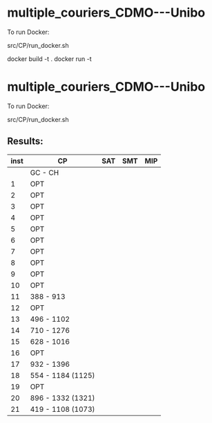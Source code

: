 # multiple_couriers_CDMO---Unibo

To run Docker: 

src/CP/run_docker.sh

docker build -t <docker name> .
docker run -t <docker name>

# multiple_couriers_CDMO---Unibo

To run Docker: 

src/CP/run_docker.sh

## Results:

| inst | CP | SAT | SMT | MIP |
|-|-|-|-|-|
| | GC - CH | | | |
| 1 | OPT | | | |
| 2 | OPT | | | |
| 3 | OPT | | | |
| 4 | OPT | | | |
| 5 | OPT | | | |
| 6 | OPT | | | |
| 7 | OPT | | | |
| 8 |	OPT | | | |
| 9 | OPT | | | |
| 10 | OPT | | | |
| 11 | 388 - 913 | | | |
| 12 | OPT | | | |
| 13 | 496 - 1102 | | | |
| 14 | 710 - 1276 | | | |
| 15 | 628 - 1016 | | | |
| 16 | OPT | | | |
| 17 | 932 - 1396 | | | |
| 18 | 554 - 1184 (1125) | | | |
| 19 | OPT | | | |
| 20 | 896 - 1332 (1321) | | | |
| 21 | 419 - 1108 (1073) | | | |
